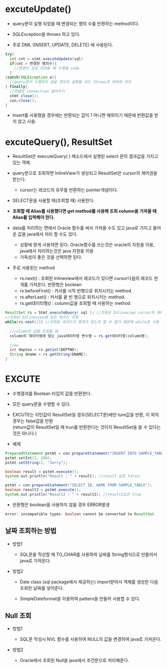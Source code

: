 # excuteUpdate()

* query문이 실행 되었을 때 변경되는 행의 수를 반환하는 method이다.

* SQLException을 throws 하고 있다.

* 주로 DML (INSERT, UPDATE, DELETE) 에 사용된다.
 
```java
try{
  int cnt = stmt.executeUpdate(sql)
  if(cnt = 변경한 행의수){
    //변경이 성공 되었을 때 수행될 code
  }
}catch(SQLException e){
  //query문이 수행되지 않을 경우의 실행될 코드 throws로 대부분 처리
} finally{
  //연결된 connection 끊어주기
  stmt.close();
  con.close();
}
```

* Insert를 사용했을 경우에는 반환되는 값이 1 아니면 예외이기 때문에 반환값을 받지 않고 사용.

# excuteQuery(), ResultSet

* ResultSet은 executeQuery( ) 메소드에서 실행된 select 문의 결과값을 가지고 있는 객체.

* query문으로 조회하면 InlineView가 생성되고 ResultSet은 cursor의 제어권을 받는다.

  * cursor는 레코드의 유무를 반환하는 pointer개념이다.

* SELECT문을 사용할 때(조회할 때) 사용한다.

* **조회할 때 Alias를 사용했다면 get method를 사용해 조회 column을 가져올 때 Alias를 입력해야 한다.**

* data를 처리하는 면에서 Oracle 함수를 써서 가져올 수도 있고 java로 가지고 들어온 값을 java에서 처리 할 수도 있다.

  * 상황에 맞게 사용하면 된다. Oracle함수를 쓰는것은 oracle의 자원을 이용, java에서 처리하는것은 java 자원을 이용
  * 가독성이 좋은 것을 선택하면 된다. 

* 주로 사용된는 method

  * rs.next() : 조회된 Inlineview에서 레코드가 있다면 cursor다음의 레코드 한개를 가져온다. 반환형은 boolean
  * rs.beforeFirst() : 커서를 시작 빈행으로 위치시키는 method.
  * rs.afterLast() : 커서를 끝 빈 행으로 위치시키는 method.
  * rs.get데이터형() : column값을 조회할 때 사용하는 method
```java
ResultSet rs = Stmt.executeQuery( sql ); //조회된 Inlineview cursor의 제어권을 얻는다.
//조회된 Inlineview에 모든 레코드 조회
while(rs.next()){ //조회된 레코드가 몇개가 있는지 알 수 없기 때문에 while문 사용
  
  //column의 값을 조회할 때
  column의 데이터형에 맞는 java데이터형 변수명 = rs.get데이터형(column명);
  
  //ex
  int deptno = rs.getint(DEPTNO); 
  String dname = rs.getString(DNAME);
}
```

# EXCUTE

* 수행결과를 Boolean 타입의 값을 반환한다.

* 모든 query문을 수행할 수 있다.

* EXCUTE는 리턴값이 ResultSet일 경우(SELECT문)에만 ture값을 반환, 이 외의 경우는 false값을 반환 <br>
(return값이 ResultSet일 때 trun를 반환한다는 것이지 ResultSet을 쓸 수 있다는 것은 아니다.)

* 예제

```java
PreparedStatement pstmt = con.prepareStatement("INSERT INTO SAMPLE_TABLE VALUES (?, ?)");
pstmt.setInt(1, 200);
pstmt.setString(2, "Jerry");

boolean result = pstmt.execute();
System.out.println("Result : " + result); //result 값은 false;

pstmt = con.prepareStatement("SELECT ID, NAME FROM SAMPLE_TABLE");
boolean result2 = pstmt.execute();
System.out.println("Result2 : " + result2); //result2값은 true
```

* 반환형은 boolean을 사용하지 않을 경우 ERROR발생
```java
error: incompatible types: boolean cannot be converted to ResultSet
```

## 날짜 조회하는 방법

* 방법1

  * SQL문을 작성할 때 TO_CHAR를 사용하여 날짜를 String형식으로 만들어서 java로 가져온다.

* 방법2

  * Date class (sql package에서 제공하는) import받아서 객체를 생성한 다음 조회한 날짜를 넣어준다.

  * SimpleDateformat을 이용하여 pattern을 만들어 사용할 수 있다.

## Null 조회

* 방법1

  * SQL문 작성시 NVL 함수를 사용하여 NULL의 값을 변경하여 java로 가져온다.

* 방법2

  * Oracle에서 조회된 Null을 java에서 조건문으로 처리해준다.


